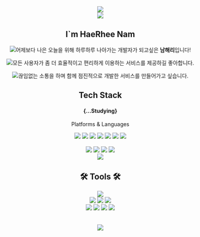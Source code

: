 <div align=center>
	<img src="https://capsule-render.vercel.app/api?type=waving&color=80ED99&height=200&section=header&text=HaeRhee%20Github!&fontSize=50" />	
<div align="center"> <a href="https://ahahahangstudy.tistory.com/" target="_blank"><img src="https://img.shields.io/badge/Tistory-FFFFFF?style=flat&logo=Tistory&logoColor=black"/></a></div>

<div>
<h2>I`m HaeRhee Nam</h2>
    <p><strong> <img src="https://img.shields.io/badge/Positive-06B6D4?style=flat-square"></strong>어제보다 나은 오늘을 위해 하루하루 나아가는 개발자가 되고싶은 <strong>남해리</strong>입니다!</p>
    <p><strong> <img src="https://img.shields.io/badge/Enjoyment-CFF09E?style=flat-square"></strong>모든 사용자가 좀 더 효율적이고 편리하게 이용하는 서비스를 제공하길 좋아합니다.</p>
    <p><strong> <img src="https://img.shields.io/badge/Constant Communication-F7DF1E?style=flat-square"></strong>끊임없는 소통을 하며 함께 점진적으로 개발한 서비스를 만들어가고 싶습니다.</p>
</div>
<div align=center>
	<h2>Tech Stack </h2>
    <h4>{...Studying}</h4>
	<p>Platforms & Languages </p>
</div>
<div align="center">
    	 <img src="https://img.shields.io/badge/JavaScript-F7DF1E?style=flat-square&logo=JavaScript&logoColor=black">
    <img src="https://img.shields.io/badge/React-61DAFB?style=flat-square&logo=React&logoColor=black"/>
          <img src="https://img.shields.io/badge/Axios-5A29E4?style=flat-square&logo=Axios&logoColor=white"/>
    <img src="https://img.shields.io/badge/Redux-764ABC?style=flat-square&logo=Redux&logoColor=white">
     <img src="https://img.shields.io/badge/React Router-CA4245?style=flat-square&logo=React Router&logoColor=white">
      <img src="https://img.shields.io/badge/styled-components-DB7093?style=flat-square&logo=styled-components&logoColor=white">
      <img src="https://img.shields.io/badge/Tailwind CSS-06B6D4?style=flat-square&logo=Tailwind CSS&logoColor=white"/>
    <br/>
<br/>
<img src="https://img.shields.io/badge/HTML5-E34F26?style=flat&logo=HTML5&logoColor=white" />
	<img src="https://img.shields.io/badge/CSS3-1572B6?style=flat&logo=CSS3&logoColor=white" />
<img src="https://img.shields.io/badge/jQuery-0769AD?style=flat&logo=jQuery&logoColor=white" />
<img src="https://img.shields.io/badge/Bootstrap-7952B3?style=flat&logo=Bootstrap&logoColor=white" />
<br>
<img src="https://img.shields.io/badge/-Git-F05032?style=flat&logo=git&logoColor=ffffff">
	<br />



<div align=center>
	<h2>🛠 Tools 🛠</h2>
</div>
<div align=center>
	<img src="https://img.shields.io/badge/Visual%20Studio%20Code-007ACC?style=flat&logo=VisualStudioCode&logoColor=white" />
	<br>
     <img src="https://img.shields.io/badge/Vercel-000000?style=flat-square&logo=Vercel&logoColor=white">
    <img src="https://img.shields.io/badge/Heroku-430098?style=flat-square&logo=Heroku&logoColor=white">
    <img src="https://img.shields.io/badge/AWS-232F3E?style=flat&logo=AmazonAWS&logoColor=white" />
 <br/>
    <img src="https://img.shields.io/badge/Slack-4A154B?style=flat&logo=Slack&logoColor=white">
<img src="https://img.shields.io/badge/GitHub-181717?style=flat&logo=GitHub&logoColor=white" />
<img src="https://img.shields.io/badge/Notion-FFFFFF?style=flat&logo=Notion&logoColor=black">
<img src="https://img.shields.io/badge/Figma-F24E1E?style=flat-square&logo=Figma&logoColor=white">
</div>

<div align=center>
	<br/>
	<br/>
<img src="https://github-readme-stats.vercel.app/api?username=NSunR&show_icons=true">
</div>
